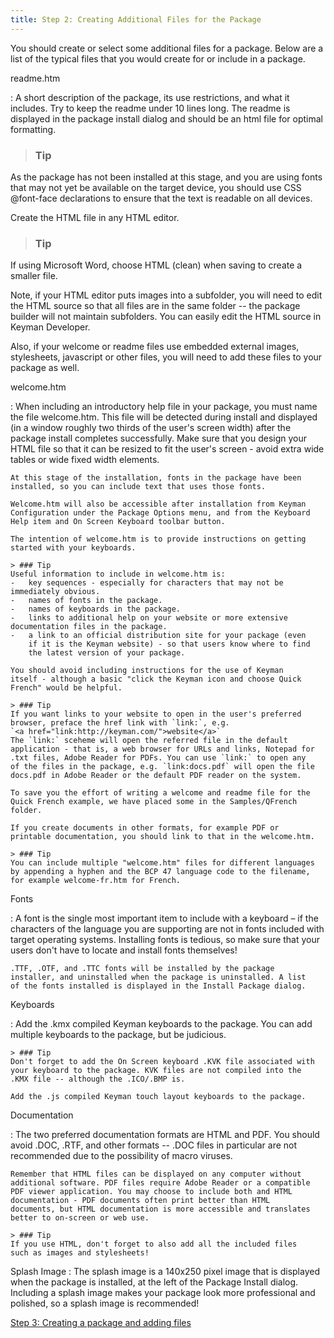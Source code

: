 ```yaml
---
title: Step 2: Creating Additional Files for the Package
---
```


You should create or select some additional files for a package. Below
are a list of the typical files that you would create for or include in
a package.

readme.htm

:   A short description of the package, its use restrictions, and what
    it includes. Try to keep the readme under 10 lines long. The readme
    is displayed in the package install dialog and should be an html
    file for optimal formatting.

> ### Tip
As the package has not been installed at this stage, and you are using fonts that may not yet be available on the target device, you should use CSS @font-face declarations to ensure that the text is readable on all devices.

Create the HTML file in any HTML editor.

> ### Tip
If using Microsoft Word, choose HTML (clean) when saving to create a smaller file.

Note, if your HTML editor puts images into a subfolder, you will need to edit the HTML source so that all files are in the same folder -- the package builder will not maintain subfolders. You can easily edit the HTML source in Keyman Developer.

Also, if your welcome or readme files use embedded external images, stylesheets, javascript or other files, you will need to add these files to your package as well.

welcome.htm

:   When including an introductory help file in your package, you must
    name the file welcome.htm. This file will be detected during install
    and displayed (in a window roughly two thirds of the user's screen
    width) after the package install completes successfully. Make sure
    that you design your HTML file so that it can be resized to fit the
    user's screen - avoid extra wide tables or wide fixed width
    elements.

    At this stage of the installation, fonts in the package have been
    installed, so you can include text that uses those fonts.

    Welcome.htm will also be accessible after installation from Keyman
    Configuration under the Package Options menu, and from the Keyboard
    Help item and On Screen Keyboard toolbar button.

    The intention of welcome.htm is to provide instructions on getting
    started with your keyboards.

    > ### Tip
    Useful information to include in welcome.htm is:
    -   key sequences - especially for characters that may not be immediately obvious.
    -   names of fonts in the package.
    -   names of keyboards in the package.
    -   links to additional help on your website or more extensive documentation files in the package.
    -   a link to an official distribution site for your package (even
        if it is the Keyman website) - so that users know where to find
        the latest version of your package.

    You should avoid including instructions for the use of Keyman
    itself - although a basic "click the Keyman icon and choose Quick
    French" would be helpful.

    > ### Tip
    If you want links to your website to open in the user's preferred
    browser, preface the href link with `link:`, e.g.
    `<a href="link:http://keyman.com/">website</a>`  
    The `link:` sceheme will open the referred file in the default
    application - that is, a web browser for URLs and links, Notepad for
    .txt files, Adobe Reader for PDFs. You can use `link:` to open any
    of the files in the package, e.g. `link:docs.pdf` will open the file
    docs.pdf in Adobe Reader or the default PDF reader on the system.

    To save you the effort of writing a welcome and readme file for the
    Quick French example, we have placed some in the Samples/QFrench
    folder.

    If you create documents in other formats, for example PDF or
    printable documentation, you should link to that in the welcome.htm.

    > ### Tip
    You can include multiple "welcome.htm" files for different languages
    by appending a hyphen and the BCP 47 language code to the filename,
    for example welcome-fr.htm for French.

Fonts

:   A font is the single most important item to include with a keyboard
    – if the characters of the language you are supporting are not in
    fonts included with target operating systems. Installing fonts is
    tedious, so make sure that your users don't have to locate and
    install fonts themselves!

    .TTF, .OTF, and .TTC fonts will be installed by the package
    installer, and uninstalled when the package is uninstalled. A list
    of the fonts installed is displayed in the Install Package dialog.

Keyboards

:   Add the .kmx compiled Keyman keyboards to the package. You can add
    multiple keyboards to the package, but be judicious.

    > ### Tip
    Don't forget to add the On Screen keyboard .KVK file associated with
    your keyboard to the package. KVK files are not compiled into the
    .KMX file -- although the .ICO/.BMP is.

    Add the .js compiled Keyman touch layout keyboards to the package.

Documentation

:   The two preferred documentation formats are HTML and PDF. You should
    avoid .DOC, .RTF, and other formats -- .DOC files in particular are
    not recommended due to the possibility of macro viruses.

    Remember that HTML files can be displayed on any computer without
    additional software. PDF files require Adobe Reader or a compatible
    PDF viewer application. You may choose to include both and HTML
    documentation - PDF documents often print better than HTML
    documents, but HTML documentation is more accessible and translates
    better to on-screen or web use.

    > ### Tip
    If you use HTML, don't forget to also add all the included files
    such as images and stylesheets!

Splash Image
:   The splash image is a 140x250 pixel image that is displayed when the
    package is installed, at the left of the Package Install dialog.
    Including a splash image makes your package look more professional
    and polished, so a splash image is recommended!

[Step 3: Creating a package and adding files](step-3)